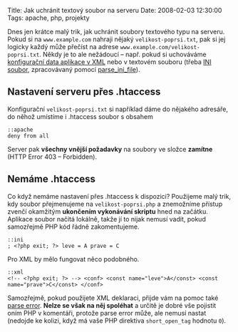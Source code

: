 Title: Jak uchránit textový soubor na serveru
Date: 2008-02-03 12:30:00
Tags: apache, php, projekty

Dnes jen krátce malý trik, jak uchránit soubory textového typu na serveru. Pokud si na `www.example.com` nahraji nějaký `velikost-poprsi.txt`, pak si jej logicky každý může přečíst na adrese `www.example.com/velikost-poprsi.txt`. Někdy je to ale nežádoucí – např. pokud si uchováváme [konfigurační data aplikace v XML](http://interval.cz/clanky/konfiguracni-soubor-v-php-ve-formatu-xml/) nebo v textovém souboru (třeba [INI soubor](http://en.wikipedia.org/wiki/INI_file), zpracovávaný
pomocí [parse\_ini\_file](http://cz2.php.net/manual/en/function.parse-ini-file.php)).

## Nastavení serveru přes .htaccess

Konfigurační `velikost-poprsi.txt` si například dáme do nějakého adresáře, do něhož umístíme i .htaccess soubor s obsahem

    ::apache
    deny from all

Server pak **všechny vnější požadavky** na soubory ve složce **zamítne** (HTTP Error 403 – Forbidden).

## Nemáme .htaccess

Co když nemáme nastavení přes .htaccess k dispozici? Použijeme malý trik, kdy soubor přejmenujeme na `velikost-poprsi.php` a znemožníme přístup zvenčí okamžitým **ukončením vykonávání skriptu** hned na začátku. Aplikace soubor načítá lokálně, takže jí to nijak nemusí vadit, pokud samozřejmě PHP kód řádně zakomentujeme.

    ::ini
    ; <?php exit; ?> leve = A prave = C

Pro XML by mělo fungovat něco podobného.

    ::xml
    <!-- <?php exit; ?> --> <conf> <const name="leve">A</const> <const name="prave">C</const> </conf>

Samozřejmě, pokud použijete XML deklaraci, přijde vám na pomoc také [parse error]({filename}2007-12-20_xml-deklarace-a-php.md). **Nelze se však na něj spoléhat** a určitě je dobré vše pojistit oním PHP v komentáři, protože parse error může, ale nemusí nastat (nedojde ke kolizi, když má vaše PHP direktiva `short_open_tag` hodnotu `0`).
